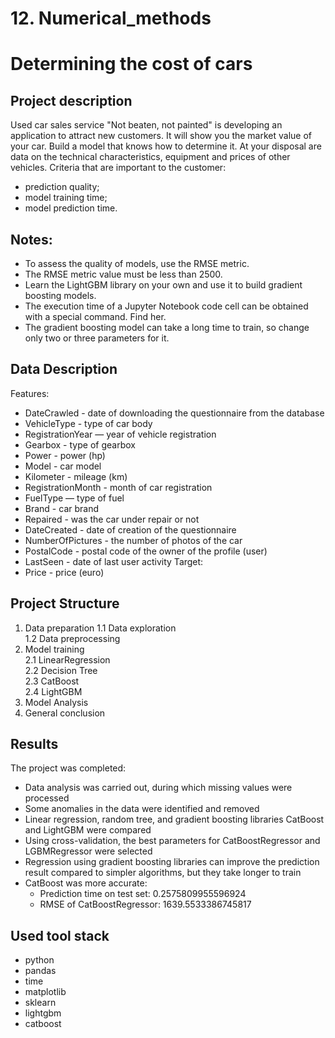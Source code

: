 # 12. Numerical_methods
# Determining the cost of cars
## Project description
Used car sales service "Not beaten, not painted" is developing an application to attract new customers. It will show you the market value of your car.
Build a model that knows how to determine it. At your disposal are data on the technical characteristics, equipment and prices of other vehicles.
Criteria that are important to the customer:
- prediction quality;
- model training time;
- model prediction time.
## Notes:
- To assess the quality of models, use the RMSE metric.
- The RMSE metric value must be less than 2500.
- Learn the LightGBM library on your own and use it to build gradient boosting models.
- The execution time of a Jupyter Notebook code cell can be obtained with a special command. Find her.
- The gradient boosting model can take a long time to train, so change only two or three parameters for it.
## Data Description
Features:
- DateCrawled - date of downloading the questionnaire from the database
- VehicleType - type of car body
- RegistrationYear — year of vehicle registration
- Gearbox - type of gearbox
- Power - power (hp)
- Model - car model
- Kilometer - mileage (km)
- RegistrationMonth - month of car registration
- FuelType — type of fuel
- Brand - car brand
- Repaired - was the car under repair or not
- DateCreated - date of creation of the questionnaire
- NumberOfPictures - the number of photos of the car
- PostalCode - postal code of the owner of the profile (user)
- LastSeen - date of last user activity
Target:
- Price - price (euro)
## Project Structure
1.  Data preparation
    1.1  Data exploration  
    1.2  Data preprocessing  
2.  Model training  
    2.1  LinearRegression  
    2.2  Decision Tree  
    2.3  CatBoost  
    2.4  LightGBM  
3.  Model Analysis    
4.  General conclusion
## Results
The project was completed:
- Data analysis was carried out, during which missing values were processed
- Some anomalies in the data were identified and removed
- Linear regression, random tree, and gradient boosting libraries CatBoost and LightGBM were compared
- Using cross-validation, the best parameters for CatBoostRegressor and LGBMRegressor were selected
- Regression using gradient boosting libraries can improve the prediction result compared to simpler algorithms, but they take longer to train
- CatBoost was more accurate:
   - Prediction time on test set: 0.2575809955596924
   - RMSE of CatBoostRegressor: 1639.5533386745817
## Used tool stack
- python
- pandas
- time
- matplotlib
- sklearn
- lightgbm
- catboost
